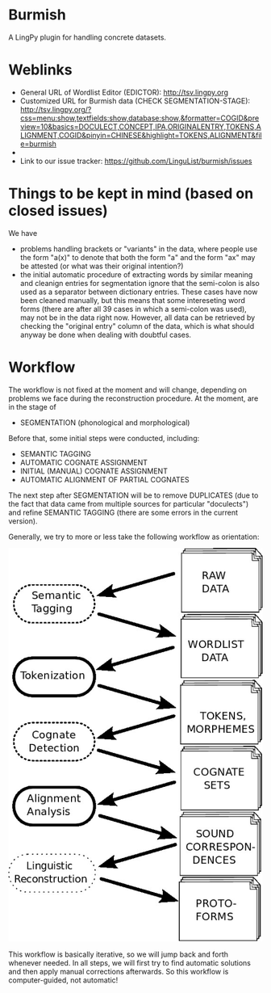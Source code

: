 Burmish
=======

A LingPy plugin for handling concrete datasets.

Weblinks
========

* General URL of Wordlist Editor (EDICTOR): http://tsv.lingpy.org 
* Customized URL for Burmish data (CHECK SEGMENTATION-STAGE): http://tsv.lingpy.org/?css=menu:show,textfields:show,database:show,&formatter=COGID&preview=10&basics=DOCULECT,CONCEPT,IPA,ORIGINALENTRY,TOKENS,ALIGNMENT,COGID&pinyin=CHINESE&highlight=TOKENS,ALIGNMENT&file=burmish
* 
* Link to our issue tracker: https://github.com/LinguList/burmish/issues

Things to be kept in mind (based on closed issues)
==================================================

We have 

* problems handling brackets or "variants" in the data, where people use the form "a(x)" to denote that both the form "a" and the form "ax" may be attested (or what was their original intention?)
* the initial automatic procedure of extracting words by similar meaning and cleanign entries for segmentation ignore that the semi-colon is also used as a separator between dictionary entries. These cases have now been cleaned manually, but this means that some intereseting word forms (there are after all 39 cases in which a semi-colon was used), may not be in the data right now. However, all data can be retrieved by checking the "original entry" column of the data, which is what should anyway be done when dealing with doubtful cases.

Workflow
========

The workflow is not fixed at the moment and will change, depending on problems we face during the reconstruction procedure. 
At the moment, are in the stage of 

* SEGMENTATION (phonological and morphological)

Before that, some initial steps were conducted, including:

* SEMANTIC TAGGING
* AUTOMATIC COGNATE ASSIGNMENT
* INITIAL (MANUAL) COGNATE ASSIGNMENT
* AUTOMATIC ALIGNMENT OF PARTIAL COGNATES

The next step after SEGMENTATION will be to remove DUPLICATES (due to the fact that data came from multiple sources for particular "doculects") and refine SEMANTIC TAGGING (there are some errors in the current version).

Generally, we try to more or less take the following workflow as orientation:

![Workflow](https://raw.githubusercontent.com/LinguList/burmish/master/workflow.jpg)

This workflow is basically iterative, so we will jump back and forth whenever needed. In all steps, we will first try to find automatic solutions and then apply manual corrections afterwards. So this workflow is computer-guided, not automatic!
